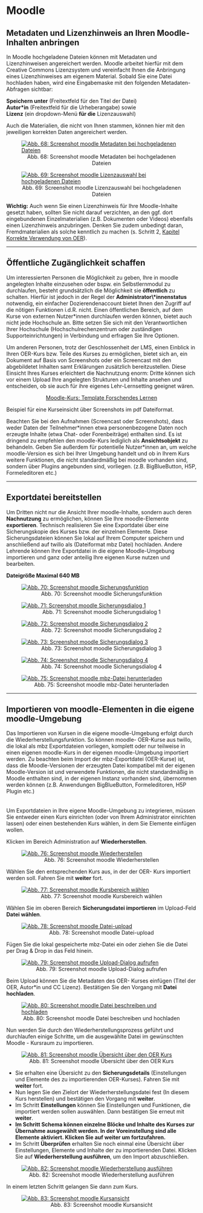 <h1>Moodle</h1>
<link rel="stylesheet" href="https://cdnjs.cloudflare.com/ajax/libs/font-awesome/4.7.0/css/font-awesome.min.css">

<h2>Metadaten und Lizenzhinweis an Ihren Moodle-Inhalten anbringen</h2>
In Moodle hochgeladene Dateien können mit Metadaten und Lizenzhinweisen angereichert werden. Moodle arbeitet hierfür mit dem Creative Commons Lizenzsystem und vereinfacht Ihnen die Anbringung eines Lizenzhinweises am eigenem Material. Sobald Sie eine Datei hochladen haben, wird eine Eingabemaske mit den folgenden Metadaten-Abfragen sichtbar:

<b>Speichern unter</b> (Freitextfeld für den Titel der Datei)<br>
<b>Autor\*in</b> (Freitextfeld für die Urheberangabe) sowie<br>
<b>Lizenz</b> (ein dropdown-Menü <b>für die</b> Lizenzauswahl)<br>

Auch die Materialien, die nicht von Ihnen stammen, können hier mit den jeweiligen korrekten Daten angereichert werden.

<figure style="align:middle;">
  <a href="images/Metadaten moodle.svg" target"_blank"><img src="images/Metadaten moodle.svg" alt="Abb. 68: Screenshot moodle Metadaten bei hochgeladenen Dateien" title="Abb. 68: Screenshot moodle Metadaten bei hochgeladenen Dateien"/></a>
  <figcaption style="text-align:center;font-size:14px;">Abb. 68: Screenshot moodle Metadaten bei hochgeladenen Dateien</figcaption>
</figure>

<figure style="align:middle;">
  <a href="images/lizenzhinweis moodle.svg" target"_blank"><img src="images/lizenzhinweis moodle.svg" alt="Abb. 69: Screenshot moodle Lizenzauswahl bei hochgeladenen Dateien" title="Abb. 69: Screenshot moodle Lizenzauswahl bei hochgeladenen Dateien"/></a>
  <figcaption style="text-align:center;font-size:14px;">Abb. 69: Screenshot moodle Lizenzauswahl bei hochgeladenen Dateien</figcaption>
</figure>

<div class="warningbox">
  <p>
    <i class="fa fa-lightbulb-o fa-lg"></i> <b>Wichtig:</b> Auch wenn Sie einen Lizenzhinweis für Ihre Moodle-Inhalte gesetzt haben, sollten Sie nicht darauf verzichten, an den ggf. dort eingebundenen Einzelmaterialien (z.B. Dokumenten oder Videos) ebenfalls einen Lizenzhinweis anzubringen. Denken Sie zudem unbedingt daran, Fremdmaterialien als solche kenntlich zu machen (s. Schritt 2, <a aria-describedby="Link zum Kapitel Korrekte Verwendung von OER" href="./#/step2.md#korrekteVerwendung">Kapitel Korrekte Verwendung von OER</a>).
  </p>
</div>

---
<h2>Öffentliche Zugänglichkeit schaffen</h2>
Um interessierten Personen die Möglichkeit zu geben, Ihre in moodle angelegten Inhalte einzusehen oder bspw. ein Selbstlernmodul zu durchlaufen, besteht grundsätzlich die Möglichkeit sie <b>öffentlich</b> zu schalten. Hierfür ist jedoch in der Regel der <b>Administrator\*innenstatus</b> notwendig, ein einfacher Dozierendenaccount bietet Ihnen den Zugriff auf die nötigen Funktionen i.d.R. nicht. Einen öffentlichen Bereich, auf dem Kurse von externen Nutzer*innen durchlaufen werden können, bietet auch nicht jede Hochschule an. Bitte setzen Sie sich mit den Verantwortlichen Ihrer Hochschule (Hochschulrechenzentrum oder zuständigen Supporteinrichtungen) in Verbindung und erfragen Sie Ihre Optionen. 

Um anderen Personen, trotz der Geschlossenheit der LMS, einen Einblick in Ihren OER-Kurs bzw. Teile des Kurses zu ermöglichen, bietet sich an, ein Dokument auf Basis von Screenshots oder ein Screencast mit den abgebildetet Inhalten samt Erklärungen zusätzlich bereitzustellen. Diese Einsicht Ihres Kurses erleichtert die Nachnutzung enorm: Dritte können sich vor einem Upload Ihre angelegten Strukturen und Inhalte ansehen und entscheiden, ob sie auch für ihre eigenes Lehr-Lernsetting geeignet wären.

<center>
  <a aria-describedby="Moodle-Kurs Template Forschendes Lernen - PDF download" href="documents/Kurseinsicht Forschendes Lernen_Moodleumgebung.pdf">Moodle-Kurs: Template Forschendes Lernen</a>
</center>

Beispiel für eine Kurseinsicht über Screenshots im pdf Dateiformat.

Beachten Sie bei den Aufnahmen (Screencast oder Screenshots), dass weder Daten der Teilnehmer\*innen etwa personenbezogene Daten noch erzeugte Inhalte (etwa Chat- oder Forenbeiträge) enthalten sind. Es ist dringend zu empfehlen den moodle-Kurs lediglich als <b>Ansichtsobjekt</b> zu behandeln. Geben Sie außerdem für potentielle Nutzer*innen an, um welche moodle-Version es sich bei Ihrer Umgebung handelt und ob in Ihrem Kurs weitere Funktionen, die nicht standardmäßig bei moodle vorhanden sind, sondern über Plugins angebunden sind, vorliegen. (z.B. BigBlueButton, H5P,  Formeleditoren etc.)

---
<h2>Exportdatei bereitstellen</h2>
  Um Dritten nicht nur die Ansicht Ihrer moodle-Inhalte, sondern auch deren <b>Nachnutzung</b> zu ermöglichen, können Sie Ihre moodle-Elemente <b>exportieren</b>. Technisch realisieren Sie eine Exportdatei über eine Sicherungskopie des Kurses bzw. der einzelnen Elemente. Diese Sicherungsdateien können Sie lokal auf Ihrem Computer speichern und anschließend auf twillo als (Dateiformat mbz Datei) hochladen. Andere Lehrende können Ihre Exportdatei in die eigene Moodle-Umgebung importieren und ganz oder anteilig Ihre eigenen Kurse nutzen und bearbeiten.

<b>Dateigröße Maximal 640 MB</b>

<figure style="align:middle;">
  <a href="images/moodle_Sicherung.svg" target"_blank"><img src="images/moodle_Sicherung.svg" alt="Abb. 70: Screenshot moodle Sicherungsfunktion" title="Abb. 70: Screenshot moodle Sicherungsfunktion"/></a>
  <figcaption style="text-align:center;font-size:14px;">Abb. 70: Screenshot moodle Sicherungsfunktion</figcaption>
</figure>

<figure style="align:middle;">
  <a href="images/moodle_Sicherung_Einstellungen1.svg" target="_blank"><img src="images/moodle_Sicherung_Einstellungen1.svg" alt="Abb. 71: Screenshot moodle Sicherungsdialog 1" title="Abb. 71: Screenshot moodle Sicherungsdialog 1"/></a>
  <figcaption style="text-align:center;font-size:14px;">Abb. 71: Screenshot moodle Sicherungsdialog 1</figcaption>
</figure>

<figure style="align:middle;">
  <a href="images/moodle_Sicherung_Einstellungen2.svg" target="_blank"><img src="images/moodle_Sicherung_Einstellungen2.svg" alt="Abb. 72: Screenshot moodle Sicherungsdialog 2" title="Abb. 72: Screenshot moodle Sicherungsdialog 2"/></a></a>
  <figcaption style="text-align:center;font-size:14px;">Abb. 72: Screenshot moodle Sicherungsdialog 2</figcaption>
</figure>

<figure style="align:middle;">
  <a href="images/moodle_Sicherung_Kontrollieren3.svg" target"_blank"><img src="images/moodle_Sicherung_Kontrollieren3.svg" alt="Abb. 73: Screenshot moodle Sicherungsdialog 3" title="Abb. 73: Screenshot moodle Sicherungsdialog 3"/></a>
  <figcaption style="text-align:center;font-size:14px;">Abb. 73: Screenshot moodle Sicherungsdialog 3</figcaption>
</figure>

<figure style="align:middle;">
  <a href="images/moodle_Sicherung_Fertigstellen3.svg" target"_blank"><img src="images/moodle_Sicherung_Fertigstellen3.svg" alt="Abb. 74: Screenshot moodle Sicherungsdialog 4" title="Abb. 74: Screenshot moodle Sicherungsdialog 4"/></a>
  <figcaption style="text-align:center;font-size:14px;">Abb. 74: Screenshot moodle Sicherungsdialog 4</figcaption>
</figure>

<figure style="align:middle;">
  <a href="images/moodle_Sicherung_Datei6.svg" target"_blank"><img src="images/moodle_Sicherung_Datei6.svg" alt="Abb. 75: Screenshot moodle mbz-Datei herunterladen" title="Abb. 75: Screenshot moodle mbz-Datei herunterladen"/></a>
  <figcaption style="text-align:center;font-size:14px;">Abb. 75: Screenshot moodle mbz-Datei herunterladen</figcaption>
</figure>

---
<h2>Importieren von moodle-Elementen in die eigene moodle-Umgebung</h2>
Das Importieren von Kursen in die eigene moodle-Umgebung erfolgt durch die Wiederherstellungsfunktion. So können moodle- OER-Kurse aus twillo, die lokal als mbz Exportdateien vorliegen, komplett oder nur teilweise in einen eigenen moodle-Kurs in der eigenen moodle-Umgebung importiert werden. Zu beachten beim Import der mbz-Exportdatei (OER-Kurse) ist, dass die Moodle-Versionen der erzeugten Datei kompatibel mit der eigenen Moodle-Version ist und verwendete Funktionen, die nicht standardmäßig in Moodle enthalten sind, in der eigenen Instanz vorhanden sind, übernommen werden können (z.B. Anwendungen BigBlueButton, Formeleditoren, H5P Plugin etc.)
<br><br><br>
Um Exportdateien in Ihre eigene Moodle-Umgebung zu integrieren, müssen Sie entweder einen Kurs einrichten (oder von Ihrem Administrator einrichten lassen) oder einen bestehenden Kurs wählen, in dem Sie Elemente einfügen wollen.

Klicken im Bereich Administration auf <b>Wiederherstellen</b>.

<figure style="align:middle;">
  <a href="images/moodle_import.svg" target"_blank"><img src="images/moodle_import.svg" alt="Abb. 76: Screenshot moodle Wiederherstellen" title="Abb. 76: Screenshot moodle Wiederherstellen"/></a>
  <figcaption style="text-align:center;font-size:14px;">Abb. 76: Screenshot moodle Wiederherstellen</figcaption>
</figure>

Wählen Sie den entsprechenden Kurs aus, in der der OER- Kurs importiert werden soll. Fahren Sie mit <b>weiter</b> fort.
  
<figure style="align:middle;">
  <a href="images/moodle_import2.svg" target"_blank"><img src="images/moodle_import2.svg" alt="Abb. 77: Screenshot moodle Kursbereich wählen" title="Abb. 77: Screenshot moodle Kursbereich wählen"/></a>
  <figcaption style="text-align:center;font-size:14px;">Abb. 77: Screenshot moodle Kursbereich wählen</figcaption>
</figure>

Wählen Sie im oberen Bereich <b>Sicherungsdatei importieren</b> im Upload-Feld <b>Datei wählen</b>. 
  
<figure style="align:middle;">
  <a href="images/moodle_import3.svg" target"_blank"><img src="images/moodle_import3.svg" alt="Abb. 78: Screenshot moodle Datei-upload" title="Abb. 78: Screenshot moodle Datei-upload"/></a>
  <figcaption style="text-align:center;font-size:14px;">Abb. 78: Screenshot moodle Datei-upload</figcaption>
</figure>

Fügen Sie die lokal gespeicherte mbz-Datei ein oder ziehen Sie die Datei per Drag & Drop in das Feld hinein.

<figure style="align:middle;">
  <a href="images/moodle_import4.svg" target"_blank"><img src="images/moodle_import4.svg" alt="Abb. 79: Screenshot moodle Upload-Dialog aufrufen" title="Abb. 79: Screenshot moodle Upload-Dialog aufrufen"/></a>
  <figcaption style="text-align:center;font-size:14px;">Abb. 79: Screenshot moodle Upload-Dialog aufrufen</figcaption>
</figure>

Beim Upload können Sie die Metadaten des OER- Kurses einfügen (Titel der OER, Autor*in und CC Lizenz). Bestätigen Sie den Vorgang mit <b>Datei hochladen</b>.

<figure style="align:middle;">
  <a href="images/moodle_import5.svg" target"_blank"><img src="images/moodle_import5.svg" alt="Abb. 80: Screenshot moodle Datei beschreiben und hochladen" title="Abb. 80: Screenshot moodle Datei beschreiben und hochladen"/></a>
  <figcaption style="text-align:center;font-size:14px;">Abb. 80: Screenshot moodle Datei beschreiben und hochladen</figcaption>
</figure>

Nun werden Sie durch den Wiederherstellungsprozess geführt und durchlaufen einige Schritte, um die ausgewählte Datei im gewünschten Moodle - Kursraum zu importieren.

<figure style="align:middle;">
  <a href="images/moodle_import6.svg" target"_blank"><img src="images/moodle_import6.svg" alt="Abb. 81: Screenshot moodle Übersicht über den OER Kurs" title="Abb. 81: Screenshot moodle Übersicht über den OER Kurs"/></a>
  <figcaption style="text-align:center;font-size:14px;">Abb. 81: Screenshot moodle Übersicht über den OER Kurs</figcaption>
</figure>

<ul>
  <li>Sie erhalten eine Übersicht zu den <b>Sicherungsdetails</b> (Einstellungen und Elemente des zu importierenden OER-Kurses). Fahren Sie mit <b>weiter</b> fort.
</li>
  <li>Nun legen Sie den Zielort der Wiederherstellungsdatei fest (In diesem Kurs herstellen) und bestätigen den Vorgang mit <b>weiter</b>.
</li>
  <li>Im Schritt <b>Einstellungen</b> können Sie Einstellungen und Funktionen, die importiert werden sollen auswählen. Dann bestätigen Sie erneut mit <b>weiter</b>.
</li>
  <li><b>Im Schritt Schema können einzelne Blöcke und Inhalte des Kurses zur Übernahme ausgewählt werden. In der Voreinstellung sind alle Elemente aktiviert. Klicken Sie auf weiter um fortzufahren.
</b></li>
  <li>Im Schritt <b>Überprüfen</b> erhalten Sie noch einmal eine Übersicht über Einstellungen, Elemente und Inhalte der zu importierenden Datei. Klicken Sie auf <b>Wiederherstellung ausführen</b>, um den Import abzuschließen.
</li>
</ul>

<figure style="align:middle;">
  <a href="images/moodle_import10.svg" target"_blank"><img src="images/moodle_import10.svg" alt="Abb. 82: Screenshot moodle Wiederherstellung ausführen" title="Abb. 82: Screenshot moodle Wiederherstellung ausführen"/></a>
  <figcaption style="text-align:center;font-size:14px;">Abb. 82: Screenshot moodle Wiederherstellung ausführen</figcaption>
</figure>

In einem letzten Schritt gelangen Sie dann zum Kurs.

<figure style="align:middle;">
  <a href="images/moodle_import11.svg" target"_blank"><img src="images/moodle_import11.svg" alt="Abb. 83: Screenshot moodle Kursansicht" title="Abb. 83: Screenshot moodle Kursansicht"/></a>
  <figcaption style="text-align:center;font-size:14px;">Abb. 83: Screenshot moodle Kursansicht</figcaption>
</figure>
